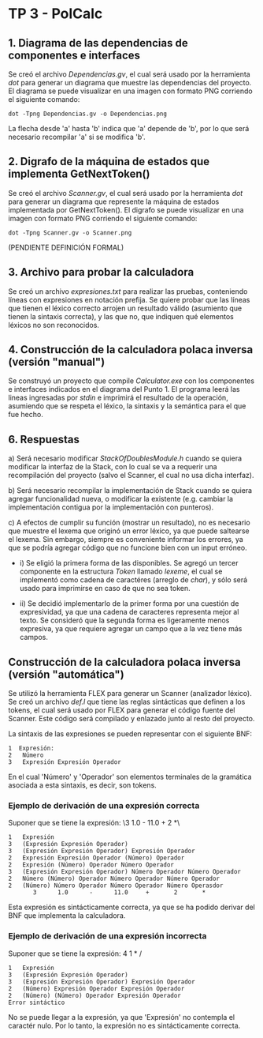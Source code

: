 # TP 3 - PolCalc

## 1. Diagrama de las dependencias de componentes e interfaces
Se creó el archivo *Dependencias.gv*, el cual será usado por la herramienta *dot* para generar un diagrama que muestre las dependencias del proyecto. El diagrama se puede visualizar en una imagen con formato PNG corriendo el siguiente comando:
```
dot -Tpng Dependencias.gv -o Dependencias.png
```
La flecha desde 'a' hasta 'b' indica que 'a' depende de 'b', por lo que será necesario recompilar 'a' si se modifica 'b'.

## 2. Digrafo de la máquina de estados que implementa GetNextToken()
Se creó el archivo *Scanner.gv*, el cual será usado por la herramienta *dot* para generar un diagrama que represente la máquina de estados implementada por GetNextToken(). El digrafo se puede visualizar en una imagen con formato PNG corriendo el siguiente comando:
```
dot -Tpng Scanner.gv -o Scanner.png
```
(PENDIENTE DEFINICIÓN FORMAL)

## 3. Archivo para probar la calculadora
Se creó un archivo *expresiones.txt* para realizar las pruebas, conteniendo líneas con expresiones en notación prefija. Se quiere probar que las líneas que tienen el léxico correcto arrojen un resultado válido (asumiento que tienen la sintaxis correcta), y las que no, que indiquen qué elementos léxicos no son reconocidos.

## 4. Construcción de la calculadora polaca inversa (versión "manual")
Se construyó un proyecto que compile *Calculator.exe* con los componentes e interfaces indicados en el diagrama del Punto 1. El programa leerá las lineas ingresadas por *stdin* e imprimirá el resultado de la operación, asumiendo que se respeta el léxico, la sintaxis y la semántica para el que fue hecho.

## 6. Respuestas
a) Será necesario modificar *StackOfDoublesModule.h* cuando se quiera modificar la interfaz de la Stack, con lo cual se va a requerir una recompilación del proyecto (salvo el Scanner, el cual no usa dicha interfaz).

b) Será necesario recompilar la implementación de Stack cuando se quiera agregar funcionalidad nueva, o modificar la existente (e.g. cambiar la implementación contigua por la implementación con punteros).

c) A efectos de cumplir su función (mostrar un resultado), no es necesario que muestre el lexema que originó un error léxico, ya que puede saltearse el lexema. Sin embargo, siempre es conveniente informar los errores, ya que se podría agregar código que no funcione bien con un input erróneo.

- i) Se eligió la primera forma de las disponibles. Se agregó un tercer componente en la estructura *Token* llamado *lexeme*, el cual se implementó como cadena de caractéres (arreglo de *char*), y sólo será usado para imprimirse en caso de que no sea token.

- ii) Se decidió implementarlo de la primer forma por una cuestión de expresividad, ya que una cadena de caracteres representa mejor al texto. Se consideró que la segunda forma es ligeramente menos expresiva, ya que requiere agregar un campo que a la vez tiene más campos.

## Construcción de la calculadora polaca inversa (versión "automática")
Se utilizó la herramienta FLEX para generar un Scanner (analizador léxico). Se creó un archivo *def.l* que tiene las reglas sintácticas que definen a los tokens, el cual será usado por FLEX para generar el código fuente del Scanner. Este código será compilado y enlazado junto al resto del proyecto.

La sintaxis de las expresiones se pueden representar con el siguiente BNF:
```
1  Expresión:
2   Número
3   Expresión Expresión Operador
```
En el cual 'Número' y 'Operador' son elementos terminales de la gramática asociada a esta sintaxis, es decir, son tokens.

### Ejemplo de derivación de una expresión correcta
Suponer que se tiene la expresión: \3 1.0 - 11.0 + 2 *\
```
1   Expresión
3   (Expresión Expresión Operador)
3   (Expresión Expresión Operador) Expresión Operador
2   Expresión Expresión Operador (Número) Operador
2   Expresión (Número) Operador Número Operador
3   (Expresión Expresión Operador) Número Operador Número Operador
2   Número (Número) Operador Número Operador Número Operador
2   (Número) Número Operador Número Operador Número Operasdor
       3      1.0      -      11.0     +       2       *
```
Esta expresión es sintácticamente correcta, ya que se ha podido derivar del BNF que implementa la calculadora.

### Ejemplo de derivación de una expresión incorrecta
Suponer que se tiene la expresión: 4 1 * /
```
1   Expresión
3   (Expresión Expresión Operador)
3   (Expresión Expresión Operador) Expresión Operador
2   (Número) Expresión Operador Expresión Operador
2   (Número) (Número) Operador Expresión Operador
Error sintáctico
```
No se puede llegar a la expresión, ya que 'Expresión' no contempla el caractér nulo. Por lo tanto, la expresión no es sintácticamente correcta.